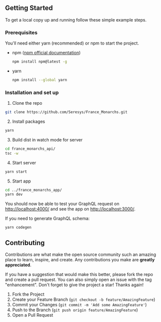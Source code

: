 ## Getting Started

To get a local copy up and running follow these simple example steps.

### Prerequisites

You'll need either yarn (recommended) or npm to start the project.

- npm ([npm official documentation](https://docs.npmjs.com/downloading-and-installing-node-js-and-npm))
  ```sh
  npm install npm@latest -g
  ```
- yarn
  ```sh
  npm install --global yarn
  ```

### Installation and set up

1. Clone the repo

```sh
git clone https://github.com/Seresys/France_Monarchs.git
```

2. Install packages

```sh
yarn
```

3. Build dist in watch mode for server

```sh
cd france_monarchs_api/
tsc -w
```

4. Start server

```sh
yarn start
```

5. Start app

```sh
cd ../france_monarchs_app/
yarn dev
```

You should now be able to test your GraphQL request on [http://localhost:4000/](http://localhost:4000/) and see the app on [http://localhost:3000/](http://localhost:3000/).

If you need to generate GraphQL schema:

```sh
yarn codegen
```

## Contributing

Contributions are what make the open source community such an amazing place to learn, inspire, and create. Any contributions you make are **greatly appreciated**.

If you have a suggestion that would make this better, please fork the repo and create a pull request. You can also simply open an issue with the tag "enhancement".
Don't forget to give the project a star! Thanks again!

1. Fork the Project
2. Create your Feature Branch (`git checkout -b feature/AmazingFeature`)
3. Commit your Changes (`git commit -m 'Add some AmazingFeature'`)
4. Push to the Branch (`git push origin feature/AmazingFeature`)
5. Open a Pull Request
